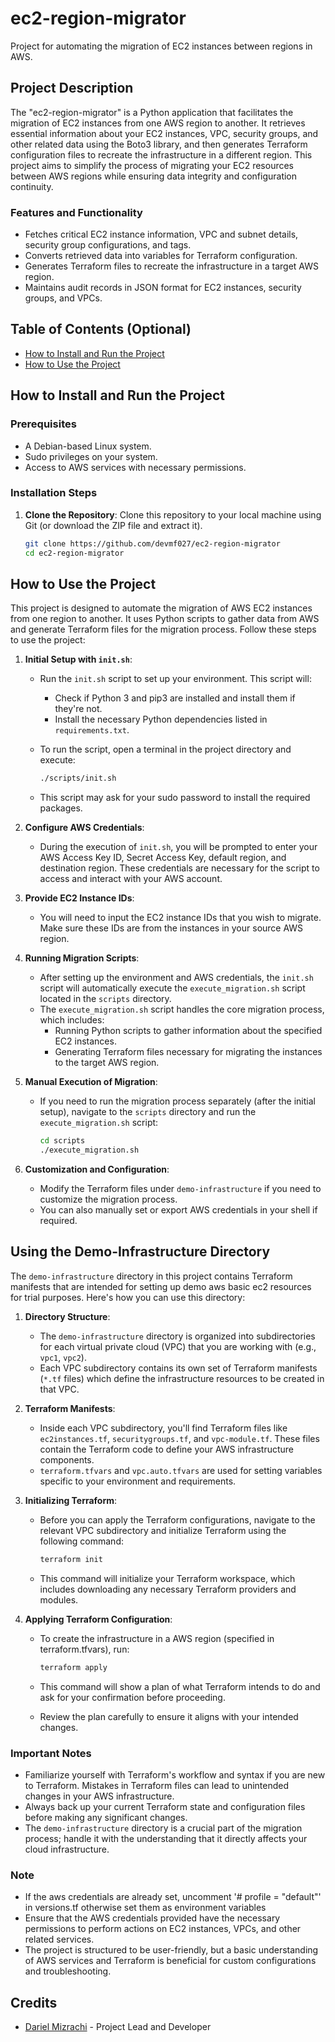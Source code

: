 # ec2-region-migrator

Project for automating the migration of EC2 instances between regions in AWS.

## Project Description

The "ec2-region-migrator" is a Python application that facilitates the migration of EC2 instances from one AWS region to another. It retrieves essential information about your EC2 instances, VPC, security groups, and other related data using the Boto3 library, and then generates Terraform configuration files to recreate the infrastructure in a different region. This project aims to simplify the process of migrating your EC2 resources between AWS regions while ensuring data integrity and configuration continuity.

### Features and Functionality

- Fetches critical EC2 instance information, VPC and subnet details, security group configurations, and tags.
- Converts retrieved data into variables for Terraform configuration.
- Generates Terraform files to recreate the infrastructure in a target AWS region.
- Maintains audit records in JSON format for EC2 instances, security groups, and VPCs.

## Table of Contents (Optional)

- [How to Install and Run the Project](#how-to-install-and-run-the-project)
- [How to Use the Project](#how-to-use-the-project)

## How to Install and Run the Project

### Prerequisites

- A Debian-based Linux system.
- Sudo privileges on your system.
- Access to AWS services with necessary permissions.

### Installation Steps

1. **Clone the Repository**: Clone this repository to your local machine using Git (or download the ZIP file and extract it).

   ```bash
   git clone https://github.com/devmf027/ec2-region-migrator
   cd ec2-region-migrator

## How to Use the Project

This project is designed to automate the migration of AWS EC2 instances from one region to another. It uses Python scripts to gather data from AWS and generate Terraform files for the migration process. Follow these steps to use the project:

1. **Initial Setup with `init.sh`**:
   - Run the `init.sh` script to set up your environment. This script will:
     - Check if Python 3 and pip3 are installed and install them if they're not.
     - Install the necessary Python dependencies listed in `requirements.txt`.
   - To run the script, open a terminal in the project directory and execute:

     ```bash
     ./scripts/init.sh
     ```

   - This script may ask for your sudo password to install the required packages.

2. **Configure AWS Credentials**:
   - During the execution of `init.sh`, you will be prompted to enter your AWS Access Key ID, Secret Access Key, default region, and destination region. These credentials are necessary for the script to access and interact with your AWS account.

3. **Provide EC2 Instance IDs**:
   - You will need to input the EC2 instance IDs that you wish to migrate. Make sure these IDs are from the instances in your source AWS region.

4. **Running Migration Scripts**:
   - After setting up the environment and AWS credentials, the `init.sh` script will automatically execute the `execute_migration.sh` script located in the `scripts` directory.
   - The `execute_migration.sh` script handles the core migration process, which includes:
     - Running Python scripts to gather information about the specified EC2 instances.
     - Generating Terraform files necessary for migrating the instances to the target AWS region.

5. **Manual Execution of Migration**:
   - If you need to run the migration process separately (after the initial setup), navigate to the `scripts` directory and run the `execute_migration.sh` script:

     ```bash
     cd scripts
     ./execute_migration.sh
     ```

6. **Customization and Configuration**:
   - Modify the Terraform files under `demo-infrastructure` if you need to customize the migration process.
   - You can also manually set or export AWS credentials in your shell if required.

## Using the Demo-Infrastructure Directory

The `demo-infrastructure` directory in this project contains Terraform manifests that are intended for setting up demo aws basic ec2 resources for trial purposes. Here's how you can use this directory:

1. **Directory Structure**:
   - The `demo-infrastructure` directory is organized into subdirectories for each virtual private cloud (VPC) that you are working with (e.g., `vpc1`, `vpc2`).
   - Each VPC subdirectory contains its own set of Terraform manifests (`*.tf` files) which define the infrastructure resources to be created in that VPC.

2. **Terraform Manifests**:
   - Inside each VPC subdirectory, you'll find Terraform files like `ec2instances.tf`, `securitygroups.tf`, and `vpc-module.tf`. These files contain the Terraform code to define your AWS infrastructure components.
   - `terraform.tfvars` and `vpc.auto.tfvars` are used for setting variables specific to your environment and requirements.

3. **Initializing Terraform**:
   - Before you can apply the Terraform configurations, navigate to the relevant VPC subdirectory and initialize Terraform using the following command:

     ```bash
     terraform init
     ```

   - This command will initialize your Terraform workspace, which includes downloading any necessary Terraform providers and modules.

4. **Applying Terraform Configuration**:
   - To create the infrastructure in a AWS region (specified in terraform.tfvars), run:

     ```bash
     terraform apply
     ```

   - This command will show a plan of what Terraform intends to do and ask for your confirmation before proceeding.
   - Review the plan carefully to ensure it aligns with your intended changes.

### Important Notes

- Familiarize yourself with Terraform's workflow and syntax if you are new to Terraform. Mistakes in Terraform files can lead to unintended changes in your AWS infrastructure.
- Always back up your current Terraform state and configuration files before making any significant changes.
- The `demo-infrastructure` directory is a crucial part of the migration process; handle it with the understanding that it directly affects your cloud infrastructure.

### Note

- If the aws credentials are already set, uncomment '# profile = "default"' in versions.tf otherwise set them as environment variables
- Ensure that the AWS credentials provided have the necessary permissions to perform actions on EC2 instances, VPCs, and other related services.
- The project is structured to be user-friendly, but a basic understanding of AWS services and Terraform is beneficial for custom configurations and troubleshooting.

## Credits

- [Dariel Mizrachi](https://github.com/devmf027) - Project Lead and Developer

